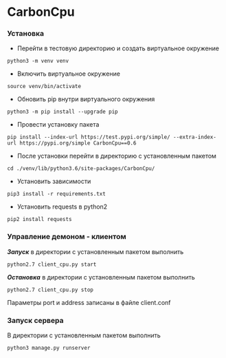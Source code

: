 # CarbonCpu

### Установка
+ Перейти в тестовую директорию и создать виртуальное окружение
```
python3 -m venv venv
```
+ Включить виртуальное окружение
```
source venv/bin/activate
```
+ Обновить pip внутри виртуального окружения
```
python3 -m pip install --upgrade pip
```
+ Провести установку пакета
```
pip install --index-url https://test.pypi.org/simple/ --extra-index-url https://pypi.org/simple CarbonCpu==0.6
```
+ После установки перейти в директорию с установленным пакетом
```
cd ./venv/lib/python3.6/site-packages/CarbonCpu/
```
+ Установить зависимости
```
pip3 install -r requirements.txt
```
+ Установить requests в python2
 ```
pip2 install requests
```
### Управление демоном - клиентом
***Запуск*** в директории с установленным пакетом выполнить
```
python2.7 client_cpu.py start
```
***Остановка*** в директории с установленным пакетом выполнить
```
python2.7 client_cpu.py stop
```
Параметры port и address записаны в файле client.conf

### Запуск сервера
В директории с установленным пакетом выполнить
```
python3 manage.py runserver
```